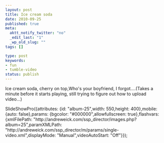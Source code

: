 ```yaml
---
layout: post
title: Ice cream soda
date: 2010-09-25
published: true
meta:
  aktt_notify_twitter: "no"
  _edit_last: "1"
  _wp_old_slug: ""
tags: []

type: post
keywords:
- fun
- tumble-video
status: publish
---
```

Ice cream soda, cherry on top,Who's your boyfriend, I forgot....(Takes a minute before it starts playing, still trying to figure out how to upload video...)

<!-- START EMBED CODE --><div></div>SlideShowPro({attributes: {id: "album-25",width: 550,height: 400},mobile: {auto: false},params: {bgcolor: "#000000",allowfullscreen: true},flashvars: {xmlFilePath: "http://andreweick.com/ssp_director/images.php?album=25",paramXMLPath: "http://andreweick.com/ssp_director/m/params/single-video.xml",displayMode: "Manual",videoAutoStart: "Off"}});<!-- END EMBED CODE -->
